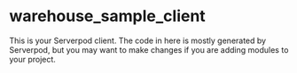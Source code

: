 # warehouse_sample_client

This is your Serverpod client. The code in here is mostly generated by
Serverpod, but you may want to make changes if you are adding modules to your
project.
